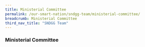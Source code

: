 ```yaml
---
title: Ministerial Committee
permalink: /our-smart-nation/sndgg-team/ministerial-committee/
breadcrumb: Ministerial Committee
third_nav_title: "SNDGG Team"
---
```


### **Ministerial Committee**
